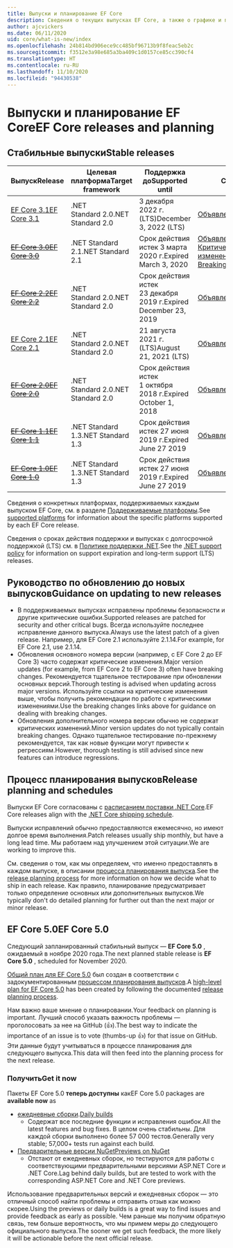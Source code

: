 ```yaml
---
title: Выпуски и планирование EF Core
description: Сведения о текущих выпусках EF Core, а также о графике и планах на будущие выпуски.
author: ajcvickers
ms.date: 06/11/2020
uid: core/what-is-new/index
ms.openlocfilehash: 24b814bd906ece9cc485bf96713b9f8feac5eb2c
ms.sourcegitcommit: f3512e3a98e685a3ba409c1d0157ce85cc390cf4
ms.translationtype: HT
ms.contentlocale: ru-RU
ms.lasthandoff: 11/10/2020
ms.locfileid: "94430538"
---
```

# <a name="ef-core-releases-and-planning"></a><span data-ttu-id="ede18-103">Выпуски и планирование EF Core</span><span class="sxs-lookup"><span data-stu-id="ede18-103">EF Core releases and planning</span></span>

## <a name="stable-releases"></a><span data-ttu-id="ede18-104">Стабильные выпуски</span><span class="sxs-lookup"><span data-stu-id="ede18-104">Stable releases</span></span>

| <span data-ttu-id="ede18-105">Выпуск</span><span class="sxs-lookup"><span data-stu-id="ede18-105">Release</span></span> | <span data-ttu-id="ede18-106">Целевая платформа</span><span class="sxs-lookup"><span data-stu-id="ede18-106">Target framework</span></span> | <span data-ttu-id="ede18-107">Поддержка до</span><span class="sxs-lookup"><span data-stu-id="ede18-107">Supported until</span></span> | <span data-ttu-id="ede18-108">Ссылки</span><span class="sxs-lookup"><span data-stu-id="ede18-108">Links</span></span>
|:--------|------------------|-----------------|------
| [<span data-ttu-id="ede18-109">EF Core 3.1</span><span class="sxs-lookup"><span data-stu-id="ede18-109">EF Core 3.1</span></span>](https://www.nuget.org/packages/Microsoft.EntityFrameworkCore) | <span data-ttu-id="ede18-110">.NET Standard 2.0</span><span class="sxs-lookup"><span data-stu-id="ede18-110">.NET Standard 2.0</span></span> | <span data-ttu-id="ede18-111">3 декабря 2022 г. (LTS)</span><span class="sxs-lookup"><span data-stu-id="ede18-111">December 3, 2022 (LTS)</span></span> | [<span data-ttu-id="ede18-112">Объявление</span><span class="sxs-lookup"><span data-stu-id="ede18-112">Announcement</span></span>](https://devblogs.microsoft.com/dotnet/announcing-entity-framework-core-3-1-and-entity-framework-6-4/)
| <span data-ttu-id="ede18-113">~~[EF Core 3.0](https://www.nuget.org/packages/Microsoft.EntityFrameworkCore/3.0.3)~~</span><span class="sxs-lookup"><span data-stu-id="ede18-113">~~[EF Core 3.0](https://www.nuget.org/packages/Microsoft.EntityFrameworkCore/3.0.3)~~</span></span> | <span data-ttu-id="ede18-114">.NET Standard 2.1</span><span class="sxs-lookup"><span data-stu-id="ede18-114">.NET Standard 2.1</span></span> | <span data-ttu-id="ede18-115">Срок действия истек 3 марта 2020 г.</span><span class="sxs-lookup"><span data-stu-id="ede18-115">Expired March 3, 2020</span></span> | <span data-ttu-id="ede18-116">[Объявление](https://devblogs.microsoft.com/dotnet/announcing-ef-core-3-0-and-ef-6-3-general-availability/) / [Критические изменения](xref:core/what-is-new/ef-core-3.x/breaking-changes)</span><span class="sxs-lookup"><span data-stu-id="ede18-116">[Announcement](https://devblogs.microsoft.com/dotnet/announcing-ef-core-3-0-and-ef-6-3-general-availability/) / [Breaking changes](xref:core/what-is-new/ef-core-3.x/breaking-changes)</span></span>
| <span data-ttu-id="ede18-117">~~[EF Core 2.2](https://www.nuget.org/packages/Microsoft.EntityFrameworkCore/2.2.6)~~</span><span class="sxs-lookup"><span data-stu-id="ede18-117">~~[EF Core 2.2](https://www.nuget.org/packages/Microsoft.EntityFrameworkCore/2.2.6)~~</span></span> | <span data-ttu-id="ede18-118">.NET Standard 2.0</span><span class="sxs-lookup"><span data-stu-id="ede18-118">.NET Standard 2.0</span></span> | <span data-ttu-id="ede18-119">Срок действия истек 23 декабря 2019 г.</span><span class="sxs-lookup"><span data-stu-id="ede18-119">Expired December 23, 2019</span></span> | [<span data-ttu-id="ede18-120">Объявление</span><span class="sxs-lookup"><span data-stu-id="ede18-120">Announcement</span></span>](https://devblogs.microsoft.com/dotnet/announcing-entity-framework-core-2-2/)
| [<span data-ttu-id="ede18-121">EF Core 2.1</span><span class="sxs-lookup"><span data-stu-id="ede18-121">EF Core 2.1</span></span>](https://www.nuget.org/packages/Microsoft.EntityFrameworkCore/2.1.14) | <span data-ttu-id="ede18-122">.NET Standard 2.0</span><span class="sxs-lookup"><span data-stu-id="ede18-122">.NET Standard 2.0</span></span> | <span data-ttu-id="ede18-123">21 августа 2021 г. (LTS)</span><span class="sxs-lookup"><span data-stu-id="ede18-123">August 21, 2021 (LTS)</span></span> | [<span data-ttu-id="ede18-124">Объявление</span><span class="sxs-lookup"><span data-stu-id="ede18-124">Announcement</span></span>](https://devblogs.microsoft.com/dotnet/announcing-entity-framework-core-2-1/)
| <span data-ttu-id="ede18-125">~~[EF Core 2.0](https://www.nuget.org/packages/Microsoft.EntityFrameworkCore/2.0.3)~~</span><span class="sxs-lookup"><span data-stu-id="ede18-125">~~[EF Core 2.0](https://www.nuget.org/packages/Microsoft.EntityFrameworkCore/2.0.3)~~</span></span> | <span data-ttu-id="ede18-126">.NET Standard 2.0</span><span class="sxs-lookup"><span data-stu-id="ede18-126">.NET Standard 2.0</span></span> | <span data-ttu-id="ede18-127">Срок действия истек 1 октября 2018 г.</span><span class="sxs-lookup"><span data-stu-id="ede18-127">Expired October 1, 2018</span></span> | [<span data-ttu-id="ede18-128">Объявление</span><span class="sxs-lookup"><span data-stu-id="ede18-128">Announcement</span></span>](https://devblogs.microsoft.com/dotnet/announcing-entity-framework-core-2-0/)
| <span data-ttu-id="ede18-129">~~[EF Core 1.1](https://www.nuget.org/packages/Microsoft.EntityFrameworkCore/1.1.6)~~</span><span class="sxs-lookup"><span data-stu-id="ede18-129">~~[EF Core 1.1](https://www.nuget.org/packages/Microsoft.EntityFrameworkCore/1.1.6)~~</span></span> | <span data-ttu-id="ede18-130">.NET Standard 1.3</span><span class="sxs-lookup"><span data-stu-id="ede18-130">.NET Standard 1.3</span></span> | <span data-ttu-id="ede18-131">Срок действия истек 27 июня 2019 г.</span><span class="sxs-lookup"><span data-stu-id="ede18-131">Expired June 27 2019</span></span> | [<span data-ttu-id="ede18-132">Объявление</span><span class="sxs-lookup"><span data-stu-id="ede18-132">Announcement</span></span>](https://devblogs.microsoft.com/dotnet/announcing-entity-framework-core-1-1/)
| <span data-ttu-id="ede18-133">~~[EF Core 1.0](https://www.nuget.org/packages/Microsoft.EntityFrameworkCore/1.0.6)~~</span><span class="sxs-lookup"><span data-stu-id="ede18-133">~~[EF Core 1.0](https://www.nuget.org/packages/Microsoft.EntityFrameworkCore/1.0.6)~~</span></span> | <span data-ttu-id="ede18-134">.NET Standard 1.3</span><span class="sxs-lookup"><span data-stu-id="ede18-134">.NET Standard 1.3</span></span> | <span data-ttu-id="ede18-135">Срок действия истек 27 июня 2019 г.</span><span class="sxs-lookup"><span data-stu-id="ede18-135">Expired June 27 2019</span></span> | [<span data-ttu-id="ede18-136">Объявление</span><span class="sxs-lookup"><span data-stu-id="ede18-136">Announcement</span></span>](https://devblogs.microsoft.com/dotnet/entity-framework-core-1-0-0-available/)

<span data-ttu-id="ede18-137">Сведения о конкретных платформах, поддерживаемых каждым выпуском EF Core, см. в разделе [Поддерживаемые платформы](xref:core/miscellaneous/platforms).</span><span class="sxs-lookup"><span data-stu-id="ede18-137">See [supported platforms](xref:core/miscellaneous/platforms) for information about the specific platforms supported by each EF Core release.</span></span>

<span data-ttu-id="ede18-138">Сведения о сроках действия поддержки и выпусках с долгосрочной поддержкой (LTS) см. в [Политике поддержки .NET](https://dotnet.microsoft.com/platform/support/policy/dotnet-core).</span><span class="sxs-lookup"><span data-stu-id="ede18-138">See the [.NET support policy](https://dotnet.microsoft.com/platform/support/policy/dotnet-core) for information on support expiration and long-term support (LTS) releases.</span></span>

## <a name="guidance-on-updating-to-new-releases"></a><span data-ttu-id="ede18-139">Руководство по обновлению до новых выпусков</span><span class="sxs-lookup"><span data-stu-id="ede18-139">Guidance on updating to new releases</span></span>

* <span data-ttu-id="ede18-140">В поддерживаемых выпусках исправлены проблемы безопасности и другие критические ошибки.</span><span class="sxs-lookup"><span data-stu-id="ede18-140">Supported releases are patched for security and other critical bugs.</span></span> <span data-ttu-id="ede18-141">Всегда используйте последнее исправление данного выпуска.</span><span class="sxs-lookup"><span data-stu-id="ede18-141">Always use the latest patch of a given release.</span></span> <span data-ttu-id="ede18-142">Например, для EF Core 2.1 используйте 2.1.14.</span><span class="sxs-lookup"><span data-stu-id="ede18-142">For example, for EF Core 2.1, use 2.1.14.</span></span>
* <span data-ttu-id="ede18-143">Обновления основного номера версии (например, с EF Core 2 до EF Core 3) часто содержат критические изменения.</span><span class="sxs-lookup"><span data-stu-id="ede18-143">Major version updates (for example, from EF Core 2 to EF Core 3) often have breaking changes.</span></span> <span data-ttu-id="ede18-144">Рекомендуется тщательное тестирование при обновлении основных версий.</span><span class="sxs-lookup"><span data-stu-id="ede18-144">Thorough testing is advised when updating across major versions.</span></span> <span data-ttu-id="ede18-145">Используйте ссылки на критические изменения выше, чтобы получить рекомендации по работе с критическими изменениями.</span><span class="sxs-lookup"><span data-stu-id="ede18-145">Use the breaking changes links above for guidance on dealing with breaking changes.</span></span>
* <span data-ttu-id="ede18-146">Обновления дополнительного номера версии обычно не содержат критических изменений.</span><span class="sxs-lookup"><span data-stu-id="ede18-146">Minor version updates do not typically contain breaking changes.</span></span> <span data-ttu-id="ede18-147">Однако тщательное тестирование по-прежнему рекомендуется, так как новые функции могут привести к регрессиям.</span><span class="sxs-lookup"><span data-stu-id="ede18-147">However, thorough testing is still advised since new features can introduce regressions.</span></span>

## <a name="release-planning-and-schedules"></a><span data-ttu-id="ede18-148">Процесс планирования выпусков</span><span class="sxs-lookup"><span data-stu-id="ede18-148">Release planning and schedules</span></span>

<span data-ttu-id="ede18-149">Выпуски EF Core согласованы с [расписанием поставки .NET Core](https://github.com/dotnet/core/blob/master/roadmap.md).</span><span class="sxs-lookup"><span data-stu-id="ede18-149">EF Core releases align with the [.NET Core shipping schedule](https://github.com/dotnet/core/blob/master/roadmap.md).</span></span>

<span data-ttu-id="ede18-150">Выпуски исправлений обычно предоставляются ежемесячно, но имеют долгое время выполнения.</span><span class="sxs-lookup"><span data-stu-id="ede18-150">Patch releases usually ship monthly, but have a long lead time.</span></span>
<span data-ttu-id="ede18-151">Мы работаем над улучшением этой ситуации.</span><span class="sxs-lookup"><span data-stu-id="ede18-151">We are working to improve this.</span></span>

<span data-ttu-id="ede18-152">См. сведения о том, как мы определяем, что именно предоставлять в каждом выпуске, в описании [процесса планирования выпуска](xref:core/what-is-new/release-planning).</span><span class="sxs-lookup"><span data-stu-id="ede18-152">See the [release planning process](xref:core/what-is-new/release-planning) for more information on how we decide what to ship in each release.</span></span>
<span data-ttu-id="ede18-153">Как правило, планирование предусматривает только определение основных или дополнительных выпусков.</span><span class="sxs-lookup"><span data-stu-id="ede18-153">We typically don't do detailed planning for further out than the next major or minor release.</span></span>

## <a name="ef-core-50"></a><span data-ttu-id="ede18-154">EF Core 5.0</span><span class="sxs-lookup"><span data-stu-id="ede18-154">EF Core 5.0</span></span>

<span data-ttu-id="ede18-155">Следующий запланированный стабильный выпуск — **EF Core 5.0** , ожидаемый в ноябре 2020 года.</span><span class="sxs-lookup"><span data-stu-id="ede18-155">The next planned stable release is **EF Core 5.0** , scheduled for November 2020.</span></span>

<span data-ttu-id="ede18-156">[Общий план для EF Core 5.0](xref:core/what-is-new/ef-core-5.0/plan) был создан в соответствии с задокументированным [процессом планирования выпусков](xref:core/what-is-new/release-planning).</span><span class="sxs-lookup"><span data-stu-id="ede18-156">A [high-level plan for EF Core 5.0](xref:core/what-is-new/ef-core-5.0/plan) has been created by following the documented [release planning process](xref:core/what-is-new/release-planning).</span></span>

<span data-ttu-id="ede18-157">Нам важно ваше мнение о планировании.</span><span class="sxs-lookup"><span data-stu-id="ede18-157">Your feedback on planning is important.</span></span>
<span data-ttu-id="ede18-158">Лучший способ указать важность проблемы — проголосовать за нее на GitHub (👍).</span><span class="sxs-lookup"><span data-stu-id="ede18-158">The best way to indicate the importance of an issue is to vote (thumbs-up 👍) for that issue on GitHub.</span></span>
<span data-ttu-id="ede18-159">Эти данные будут учитываться в процессе планирования для следующего выпуска.</span><span class="sxs-lookup"><span data-stu-id="ede18-159">This data will then feed into the planning process for the next release.</span></span>

### <a name="get-it-now"></a><span data-ttu-id="ede18-160">Получить</span><span class="sxs-lookup"><span data-stu-id="ede18-160">Get it now</span></span>

<span data-ttu-id="ede18-161">Пакеты EF Core 5.0 **теперь доступны** как</span><span class="sxs-lookup"><span data-stu-id="ede18-161">EF Core 5.0 packages are **available now** as</span></span>

* <span data-ttu-id="ede18-162">[ежедневные сборки](https://github.com/dotnet/aspnetcore/blob/master/docs/DailyBuilds.md).</span><span class="sxs-lookup"><span data-stu-id="ede18-162">[Daily builds](https://github.com/dotnet/aspnetcore/blob/master/docs/DailyBuilds.md)</span></span>
  * <span data-ttu-id="ede18-163">Содержат все последние функции и исправления ошибок.</span><span class="sxs-lookup"><span data-stu-id="ede18-163">All the latest features and bug fixes.</span></span> <span data-ttu-id="ede18-164">В целом очень стабильны. Для каждой сборки выполнено более 57 000 тестов.</span><span class="sxs-lookup"><span data-stu-id="ede18-164">Generally very stable; 57,000+ tests run against each build.</span></span>
* [<span data-ttu-id="ede18-165">Предварительные версии NuGet</span><span class="sxs-lookup"><span data-stu-id="ede18-165">Previews on NuGet</span></span>](https://www.nuget.org/packages/Microsoft.EntityFrameworkCore)
  * <span data-ttu-id="ede18-166">Отстают от ежедневных сборок, но тестируются для работы с соответствующими предварительными версиями ASP.NET Core и .NET Core.</span><span class="sxs-lookup"><span data-stu-id="ede18-166">Lag behind daily builds, but are tested to work with the corresponding ASP.NET Core and .NET Core previews.</span></span>

<span data-ttu-id="ede18-167">Использование предварительных версий и ежедневных сборок — это отличный способ найти проблемы и отправить отзыв как можно скорее.</span><span class="sxs-lookup"><span data-stu-id="ede18-167">Using the previews or daily builds is a great way to find issues and provide feedback as early as possible.</span></span>
<span data-ttu-id="ede18-168">Чем раньше мы получим обратную связь, тем больше вероятность, что мы примем меры до следующего официального выпуска.</span><span class="sxs-lookup"><span data-stu-id="ede18-168">The sooner we get such feedback, the more likely it will be actionable before the next official release.</span></span>
